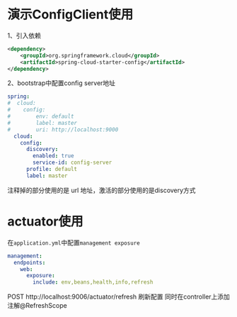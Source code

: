 # 演示ConfigClient使用

1、引入依赖
```xml
<dependency>
    <groupId>org.springframework.cloud</groupId>
    <artifactId>spring-cloud-starter-config</artifactId>
</dependency>
```
2、bootstrap中配置config server地址
```yaml
spring:
#  cloud:
#    config:
#        env: default
#        label: master
#        uri: http://localhost:9000
  cloud:
    config:
      discovery:
        enabled: true
        service-id: config-server
      profile: default
      label: master
```
注释掉的部分使用的是 url 地址，激活的部分使用的是discovery方式


# actuator使用
在`application.yml`中配置`management exposure`
```yaml
management:
  endpoints:
    web:
      exposure:
        include: env,beans,health,info,refresh
```

POST http://localhost:9006/actuator/refresh 刷新配置
同时在controller上添加注解@RefreshScope